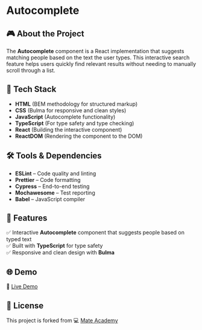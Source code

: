 # Autocomplete

## 🎮 About the Project
The **Autocomplete** component is a React implementation that suggests matching people based on the text the user types. This interactive search feature helps users quickly find relevant results without needing to manually scroll through a list.

## 🚀 Tech Stack
- **HTML** (BEM methodology for structured markup)  
- **CSS** (Bulma for responsive and clean styles)  
- **JavaScript** (Autocomplete functionality)  
- **TypeScript** (For type safety and type checking)  
- **React** (Building the interactive component)  
- **ReactDOM** (Rendering the component to the DOM)  

## 🛠️ Tools & Dependencies
- **ESLint** – Code quality and linting  
- **Prettier** – Code formatting  
- **Cypress** – End-to-end testing  
- **Mochawesome** – Test reporting  
- **Babel** – JavaScript compiler  

## 📌 Features
✅ Interactive **Autocomplete** component that suggests people based on typed text  
✅ Built with **TypeScript** for type safety  
✅ Responsive and clean design with **Bulma**  

## 🌐 Demo
🔗 [Live Demo](https://AndriiZakharenko.github.io/autocomplete/)

## 📜 License
This project is forked from 💻 [Mate Academy](https://github.com/mate-academy/react_autocomplete)
